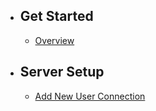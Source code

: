 - ## Get Started
    - [Overview](/{{route}}/{{version}}/overview)
- ## Server Setup
    - [Add New User Connection](/{{route}}/{{version}}/server-setup/adduserconnection)

